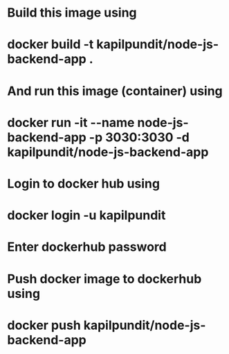 # Build this image using 
# docker build -t kapilpundit/node-js-backend-app .
# And run this image (container) using
# docker run -it --name node-js-backend-app -p 3030:3030 -d kapilpundit/node-js-backend-app
# Login to docker hub using
# docker login -u kapilpundit
# Enter dockerhub password
# Push docker image to dockerhub using
# docker push kapilpundit/node-js-backend-app